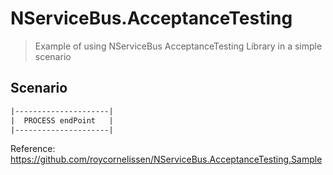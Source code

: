 # NServiceBus.AcceptanceTesting
> Example of using NServiceBus AcceptanceTesting Library in a simple scenario

## Scenario

```html
|---------------------|
|  PROCESS endPoint   |
|---------------------|
```

Reference: https://github.com/roycornelissen/NServiceBus.AcceptanceTesting.Sample
